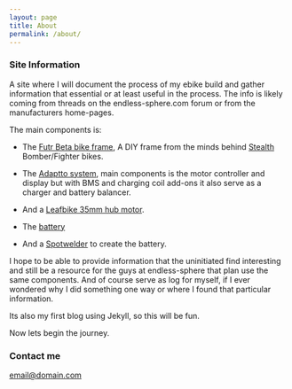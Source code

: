 ```yaml
---
layout: page
title: About
permalink: /about/
---
```


### Site Information

A site where I will document the process of my ebike build and gather information that essential or at least useful in the process. The info is likely coming from threads on the endless-sphere.com forum or from the manufacturers home-pages.

The main components is:

* The [Futr Beta bike frame](/frame), A DIY frame from the minds behind [Stealth](http://www.stealthelectricbikes.com/) Bomber/Fighter bikes.
* The [Adaptto system](/adaptto), main components is the motor controller and display but with BMS and charging coil add-ons it also serve as a charger and battery balancer.
* And a [Leafbike 35mm hub motor](/motor).

* The [battery](/battery)

* And a [Spotwelder](/spotwelder) to create the battery.


I hope to be able to provide information that the uninitiated find interesting and still be a resource for the guys at endless-sphere that plan use the same components. And of course serve as log for myself, if I ever wondered why I did something one way or where I found that particular information.

Its also my first blog using Jekyll, so this will be fun.

Now lets begin the journey.

### Contact me

[email@domain.com](mailto:email@domain.com)
